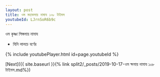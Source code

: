```yaml
---
layout: post
title: ওম মহাকসায় নামায ১০৮ টাইমস
youtubeId: LJrnSoR6b9c
---
```

 
 
 ওম কৃষ্ণা পিঙ্গলায় নামায  
 
 -  যিনি লালচে বর্ণের 
 
  
 
  
 
 
 
 
 
 


{% include youtubePlayer.html id=page.youtubeId %}
 
[Next]({{ site.baseurl }}{% link  split2/_posts/2019-10-17-ওম ক্ষমায় নামায ১০৮ টাইমস.md%})
 
